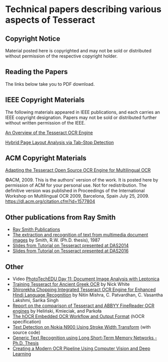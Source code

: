 # Technical papers describing various aspects of Tesseract

## Copyright Notice

Material posted here is copyrighted and may not be sold or distributed without permission of the respective copyright holder.

## Reading the Papers

The links below take you to PDF download.

## IEEE Copyright Materials

The following materials appeared in IEEE publications, and each carries an IEEE copyright designation. Papers may not be sold or distributed further without written permission of the IEEE.

[An Overview of the Tesseract OCR Engine](https://github.com/tesseract-ocr/docs/blob/master/tesseracticdar2007.pdf)

[Hybrid Page Layout Analysis via Tab-Stop Detection](https://github.com/tesseract-ocr/docs/blob/master/PageLayoutAnalysisICDAR2.pdf)


## ACM Copyright Materials

[Adapting the Tesseract Open Source OCR Engine for Multilingual OCR](https://github.com/tesseract-ocr/docs/blob/master/MOCRadaptingtesseract2.pdf)

©ACM, 2009. This is the authors’ version of the work. It is posted here by permission of ACM for your personal use. Not for redistribution. The definitive version was published in Proceedings of the International Workshop on Multilingual OCR 2009, Barcelona,
Spain July 25, 2009. https://dl.acm.org/citation.cfm?id=1577804

## Other publications from Ray Smith

  * [Ray Smith Publications](http://research.google.com/pubs/author4479.html)
  * [The extraction and recognition of text from multimedia document images](http://ethos.bl.uk/OrderDetails.do?uin=uk.bl.ethos.380162) by Smith, R.W. (Ph.D. thesis), 1987
  * [Slides from Tutorial on Tesseract presented at DAS2014](https://drive.google.com/file/d/0B7l10Bj_LprhbUlIUFlCdGtDYkE/edit?usp=sharing)
  * [Slides from Tutorial on Tesseract presented at DAS2016](https://github.com/tesseract-ocr/docs/tree/master/das_tutorial2016)

## Other

  * Video [PhotoTechEDU Day 11: Document Image Analysis with Leptonica](https://www.youtube.com/watch?v=pCZtGRUa_7s)
  * [Training Tesseract for Ancient Greek OCR](http://eutypon.gr/eutypon/pdf/e2012-29/e29-a01.pdf) by Nick White
  * [Shirorekha Chopping Integrated Tesseract OCR Engine for Enhanced Hindi Language Recognition](http://research.ijcaonline.org/volume39/number6/pxc3877076.pdf) by Nitin Mishra, C. Patvardhan, C. Vasantha Lakshmi, Sarika Singh
  * [Report on the comparison of Tesseract and ABBYY FineReader OCR engines](http://lib.psnc.pl/dlibra/docmetadata?id=358&from=publication&showContent=true) by Heliński, Kmieciak, and Parkoła
  * [The hOCR Embedded OCR Workflow and Output Format](https://github.com/kba/hocr-spec/) (hOCR specification)
  * [Text Detection on Nokia N900 Using Stroke Width Transform](https://sites.google.com/site/roboticssaurav/strokewidthnokia) (with source code)
* [Generic Text Recognition using Long Short-Term Memory Networks - Ph.D. Thesis](https://kluedo.ub.uni-kl.de/files/4353/PhD_Thesis_Ul-Hasan.pdf)
* [Creating a Modern OCR Pipeline Using Computer Vision and Deep Learning](https://blogs.dropbox.com/tech/2017/04/creating-a-modern-ocr-pipeline-using-computer-vision-and-deep-learning/)